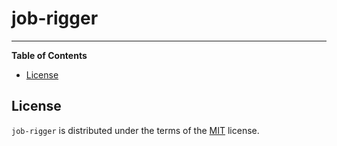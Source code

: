 # job-rigger

-----

**Table of Contents**

- [License](#license)

## License

`job-rigger` is distributed under the terms of the [MIT](https://spdx.org/licenses/MIT.html) license.
